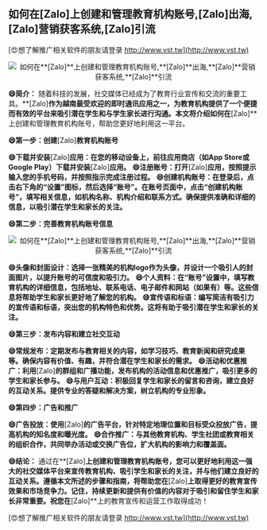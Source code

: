 ## **如何在**[Zalo]**上创建和管理教育机构账号,**[Zalo]**出海,**[Zalo]**营销获客系统,**[Zalo]**引流**

[😍想了解推广相关软件的朋友请登录 http://www.vst.tw](http://www.vst.tw)

 <center><img src="https://vst.tw/MP4/tuiguang/png/8.png" alt="如何在**[Zalo]**上创建和管理教育机构账号,**[Zalo]**出海,**[Zalo]**营销获客系统,**[Zalo]**引流"></center>

**😄简介：**
随着科技的发展，社交媒体已经成为了教育行业宣传和交流的重要工具。**[Zalo]**作为越南最受欢迎的即时通讯应用之一，为教育机构提供了一个便捷而有效的平台来吸引潜在学生和与学生家长进行沟通。本文将介绍如何在**[Zalo]**上创建和管理教育机构账号，帮助您更好地利用这一平台。

**😄第一步：创建**[Zalo]**教育机构账号**

**😄下载并安装**[Zalo]**应用：在您的移动设备上，前往应用商店（如App Store或Google Play）下载并安装**[Zalo]**应用。**
**😄注册账号：打开**[Zalo]**应用，按照提示输入您的手机号码，并按照指示完成注册过程。**
**😄创建机构账号：在登录后，点击右下角的“设置”图标，然后选择“账号”。在账号页面中，点击“创建机构账号”，填写相关信息，如机构名称、机构介绍和联系方式。确保提供准确和详细的信息，以吸引潜在学生和家长的关注。**

**😄第二步：完善教育机构账号信息**

 <center><img src="https://vst.tw/MP4/tuiguang/png/8.png" alt="如何在**[Zalo]**上创建和管理教育机构账号,**[Zalo]**出海,**[Zalo]**营销获客系统,**[Zalo]**引流"></center>

**😄头像和封面设计：选择一张精美的机构logo作为头像，并设计一个吸引人的封面图片，以提升账号的可信度和吸引力。**
**😄个人资料：在“账号”设置中，填写教育机构的详细信息，包括地址、联系电话、电子邮件和网站（如果有）等。这些信息将帮助学生和家长更好地了解您的机构。**
**😄宣传语和标语：编写简洁有吸引力的宣传语和标语，突出您的机构特色和优势。这将有助于吸引潜在学生和家长的关注。**

**😄第三步：发布内容和建立社交互动**

**😄常规发布：定期发布与教育相关的内容，如学习技巧、教育新闻和研究成果等。确保内容有价值、有趣，并符合潜在学生和家长的需求。**
**😄活动和优惠推广：利用**[Zalo]**的群组和广播功能，发布机构的活动信息和优惠推广，吸引更多的学生和家长参与。**
**😄与用户互动：积极回复学生和家长的留言和咨询，建立良好的互动关系。提供专业的答疑和解决方案，树立机构的专业形象。**

**😄第四步：广告和推广**

**😄广告投放：使用**[Zalo]**的广告平台，针对特定地理位置和目标受众投放广告，提高机构的知名度和曝光度。**
**😄合作推广：与其他教育机构、学生社团或教育相关的组织合作，共同举办活动或交换广告位，扩大机构的影响力和覆盖面。**

**😄结论：**
通过在**[Zalo]**上创建和管理教育机构账号，您可以更好地利用这一强大的社交媒体平台来宣传教育机构、吸引学生和家长的关注，并与他们建立良好的互动关系。遵循本文所述的步骤和指南，将帮助您在**[Zalo]**上取得更好的教育宣传效果和市场竞争力。记住，持续更新和提供有价值的内容对于吸引和留住学生和家长非常重要。祝您在**[Zalo]**上的教育宣传和运营工作取得成功！

[😍想了解推广相关软件的朋友请登录 http://www.vst.tw](http://www.vst.tw)



